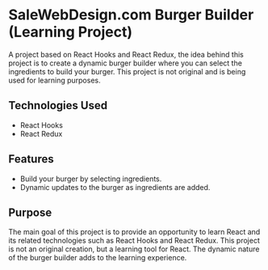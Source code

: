<h1>SaleWebDesign.com Burger Builder (Learning Project)</h1>

<p>A project based on React Hooks and React Redux, the idea behind this project is to create a dynamic burger builder where you can select the ingredients to build your burger. This project is not original and is being used for learning purposes.</p>

<h2>Technologies Used</h2>

<ul>
  <li>React Hooks</li>
  <li>React Redux</li>
</ul>

<h2>Features</h2>

<ul>
  <li>Build your burger by selecting ingredients.</li>
  <li>Dynamic updates to the burger as ingredients are added.</li>
</ul>

<h2>Purpose</h2>

<p>The main goal of this project is to provide an opportunity to learn React and its related technologies such as React Hooks and React Redux. This project is not an original creation, but a learning tool for React. The dynamic nature of the burger builder adds to the learning experience.</p>
